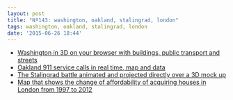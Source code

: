 ```yaml
---
layout: post
title: "Nº143: washington, oakland, stalingrad, london"
tags: washington, oakland, stalingrad, london
date: '2015-06-26 18:44'
---
```


* [Washington in 3D on your browser with buildings, public transport and streets](http://cesiumjs.org/2015/06/19/Washington-DC-in-3D/)
* [Oakland 911 service calls in real time, map and data](http://mapgis.oaklandnet.com/callsforservice/)
* [The Stalingrad battle animated and projected directly over a 3D mock up](https://vimeo.com/130956279)
* [Map that shows the change of affordability of acquiring houses in
London from 1997 to 2012](http://www.reades.com/2015/06/23/mapping-the-changing-affordability-of-london/)
